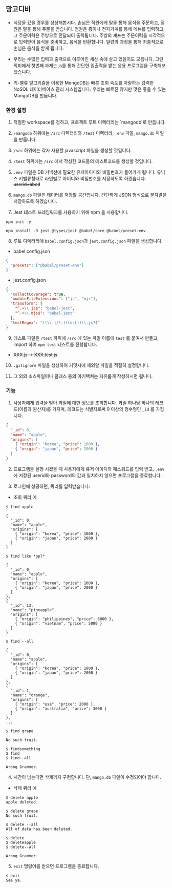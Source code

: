 ## 망고디비

- 식당을 갔을 경우를 상상해봅시다. 손님은 직원에게 말을 통해 음식을 주문하고, 점원은 말을 통해 주문을 받습니다.
  점원은 종이나 전자기계를 통해 메뉴를 입력하고, 그 주문이력은 주방으로 전달되어 출력됩니다.
  주방의 셰프는 주문이력을 시각적으로 입력받아 음식을 준비하고, 음식을 반환합니다.
  일련의 과정을 통해 최종적으로 손님은 음식을 받게 됩니다.

- 우리는 수많은 입력과 출력으로 이루어진 세상 속에 살고 있을지도 모릅니다. 그런 의미에서 첫번째 과제는 js를 통해 간단한 입출력을 받는 응용 프로그램을 구축해보겠습니다.

- 키-밸류 알고리즘을 이용한 MongoDB는 빠른 조회 속도를 자랑하는 강력한 NoSQL 데이터베이스 관리 시스템입니다. 우리는 빠르진 않지만 맛은 좋을 수 있는 MangoDB를 만듭니다.

### 환경 설정

1. 적절한 workspace를 정하고, 프로젝트 루트 디렉터리는 `mangodb'로 만듭니다.

2. `/mangodb` 하위에는 `/src` 디렉터리와 `/test` 디렉터리, `.env` 파일, `mango.db` 파일을 만듭니다.

3. `/src` 하위에는 각자 사용할 javascript 파일을 생성할 것입니다.

4. `/test` 하위에는 `/src` 에서 작성한 코드들의 테스트코드를 생성할 것입니다.

5. `.env` 파일은 DB 커넥션에 필요한 유저아이디와 비밀번호가 들어가게 됩니다. 유닉스 키밸류형태로 라인별로 아이디와 비밀번호를 저장하도록 하겠습니다. ~~userid=abcd~~

6. `mango.db` 파일은 데이터를 저장할 공간입니다. 간단하게 JSON 형식으로 문자열을 저장하도록 하겠습니다.

7. Jest 테스트 프레임워크를 사용하기 위해 npm 을 사용합니다.

```shell
npm init -y

npm install -D jest @types/jest @babel/core @babel/preset-env
```

8. 루트 디렉터리에 `babel.config.json`과 `jest.config.json` 파일을 생성합니다.

- babel.config.json

```json
{
  "presets": ["@babel/preset-env"]
}
```

- jest.config.json

```json
{
  "collectCoverage": true,
  "moduleFileExtensions": ["js", "mjs"],
  "transform": {
    "^.+\\.js$": "babel-jest",
    "^.+\\.mjs$": "babel-jest"
  },
  "testRegex": "((\\.|/*.)(test))\\.js?$"
}
```

9. 테스트 파일은 `/test` 하위에 `/src` 에 있는 파일 이름에 `test` 를 붙여서 만들고, import 하여 `npm test` 테스트를 진행합니다.

- ~~XXX.js -> XXX.test.js~~

10. `.gitignore` 파일을 생성하여 커밋시에 제외할 파일을 적절히 설정합니다.

11. 그 외의 소스파일이나 클래스 등의 아키텍쳐는 자유롭게 작성하시면 됩니다.

### 기능

1. 사용자에게 입력을 받아 과일에 대한 정보를 조회합니다. 과일 하나당 하나의 레코드(이름과 원산지)를 가지며, 레코드는 식별자로써 0 이상의 정수형인 `_id` 를 가집니다.

```json
{
  "_id": 0,
  "name": "apple",
  "origins": [
    { "origin": "korea", "price": 1000 },
    { "origin": "japan", "price": 2000 }
  ]
}
```

2. 프로그램을 실행 시켰을 때 사용자에게 유저 아이디와 패스워드를 입력 받고, `.env`에 저장된 userid와 password의 값과 일치하지 않으면 프로그램을 종료합니다.

3. 로그인에 성공하면, 쿼리를 입력받습니다:

- 조회 쿼리 예

```shell
$ find apple

{
  "_id": 0,
  "name": "apple",
  "origins": [
    { "origin": "korea", "price": 1000 },
    { "origin": "japan", "price": 2000 }
  ]
}
```

```shell
$ find like *ppl*

{
  "_id": 0,
  "name": "apple",
  "origins": [
    { "origin": "korea", "price": 1000 },
    { "origin": "japan", "price": 2000 }
  ]
},
{
  "_id": 13,
  "name": "pineapple",
  "origins": [
    { "origin": "philippines", "price": 6000 },
    { "origin": "vietnam", "price": 5000 }
  ]
}
```

```shell
$ find --all

{
  "_id": 0,
  "name": "apple",
  "origins": [
    { "origin": "korea", "price": 1000 },
    { "origin": "japan", "price": 2000 }
  ]
},
{
  "_id": 1,
  "name": "orange",
  "origins": [
    { "origin": "usa", "price": 2000 },
    { "origin": "australia", "price": 3000 }
  ]
},
...
```

```shell
$ find grape

No such fruit.
```

```shell
$ findsomething
$ find
$ find--all

Wrong Grammer.
```

4. 시간이 남는다면 삭제까지 구현합니다. 단, `mango.db` 파일이 수정되어야 합니다.

- 삭제 쿼리 예

```shell
$ delete apple
apple deleted.

$ delete grape
No such fruit.

$ delete --all
All of data has been deleted.

$ delete
$ deleteapple
$ delete--all

Wrong Grammer.
```

5. `exit` 명령어를 받으면 프로그램을 종료합니다.

```shell
$ exit
See ya.
```
